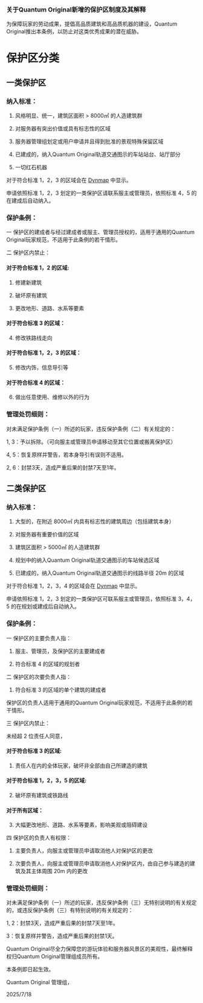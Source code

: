 ### 关于Quantum Original新增的保护区制度及其解释

为保障玩家的劳动成果，提倡高品质建筑和高品质机器的建设，Quantum Original推出本条例，以防止对这类优秀成果的潜在威胁。

# 保护区分类

## 一类保护区

### 纳入标准：

1) 风格明显、统一，建筑区面积 > 8000㎡ 的人造建筑群

2) 对服务器有突出价值或具有标志性的区域

3) 服务器管理组划定或用户申请并且得到批准的景观特殊保留区域

4) 已建成的，纳入Quantum Original轨道交通图示的车站站台、站厅部分

5) 一切红石机器

对于符合标准 1，2，3 的区域会在 [Dynmap](https://map.qoriginal.vip) 中显示。

申请依照标准 1，2，3 划定的一类保护区请联系服主或管理员，依照标准 4，5 的在建成后自动纳入。

### 保护条例：

一 保护区的建成者与经过建成者或服主、管理员授权的，适用于通用的Quantum Original玩家规范，不适用于此条例的若干情形。

二 保护区内禁止：

#### 对于符合标准 1，2 的区域:

1) 修建新建筑

2) 破坏原有建筑

3) 更改地形、道路、水系等要素
  
#### 对于符合标准 3 的区域：

4) 修改铁路线走向
   
#### 对于符合标准 1，2，3 的区域：

5) 修改内饰，信息导引等
   
#### 对于符合标准 4 的区域：

6) 做出任意使用、维修以外的行为
   
### 管理处罚细则：

对未满足保护条例（一）所述的玩家，违反保护条例（二）有关规定的：

   1, 3：予以拆除。（可向服主或管理员申请移动至其它位置或搬离保护区）

   4, 5：恢复原样并警告，若本身导引有误则不适用。

   2, 6：封禁3天，造成严重后果的封禁7天至1年。

## 二类保护区

### 纳入标准：

1) 大型的，在附近 8000㎡ 内具有标志性的建筑周边（包括建筑本身）

2) 对服务器有重要价值的区域

3) 建筑区面积 > 5000㎡ 的人造建筑群

4) 规划中的纳入Quantum Original轨道交通图示的车站候选区域

5) 已建成的，纳入Quantum Original轨道交通图示的线路半径 20m 的区域

对于符合标准 1，2，3，4 的区域会在 [Dynmap](https://map.qoriginal.vip) 中显示。

申请依照标准 1，2，3 划定的一类保护区可联系服主或管理员，依照标准 3，4，5 的在规划或建成后自动纳入。

### 保护条例：

一 保护区的主要负责人指：

1) 服主、管理员，及保护区的主要建成者
   
2) 符合标准 4 的区域的规划者

二 保护区的次要负责人指：

1) 符合标准 3 的区域的单个建筑的建成者

保护区的负责人适用于通用的Quantum Original玩家规范，不适用于此条例的若干情形。

三 保护区内禁止：

未经超 2 位责任人同意，

#### 对于符合标准 3 的区域:

1) 责任人在内的全体玩家，破坏非全部由自己所建造的建筑

#### 对于符合标准 1，2，3，5 的区域:

2) 破坏原有建筑或铁路线
  
#### 对于所有区域：

3) 大幅更改地形、道路、水系等要素，影响美观或阻碍建设
   
四 保护区的负责人有权限：

1) 主要负责人，向服主或管理员申请取消他人对保护区的更改

2) 次要负责人，向服主或管理员申请取消他人对保护区内，由自己参与建造的建筑及其主体周围 20m 内的更改
   
### 管理处罚细则：

对未满足保护条例（一）所述的玩家，违反保护条例（三）无特别说明的有关规定的，或违反保护条例（三）有特别说明的有关规定的：

   1, 2：封禁3天，造成严重后果的封禁7天至1年。

   3：恢复原样并警告，造成严重后果的封禁1天。


Quantum Original尽全力保障您的游玩体验和服务器风景区的美观性，最终解释权归Quantum Original管理组成员所有。

本条例即日起生效。

Quantum Original 管理组，

2025/7/18
